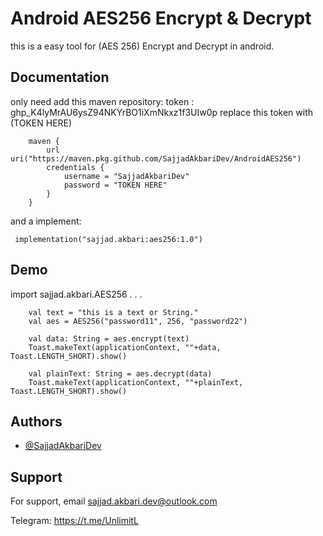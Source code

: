 
# Android AES256 Encrypt & Decrypt

this is a easy tool for (AES 256) Encrypt and Decrypt in android.


## Documentation
 only need add this maven repository:
 token : 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
 replace this token with (TOKEN HERE)

        maven {
            url uri("https://maven.pkg.github.com/SajjadAkbariDev/AndroidAES256")
            credentials {
                username = "SajjadAkbariDev"
                password = "TOKEN HERE"
            }
        }

 and a implement:

     implementation("sajjad.akbari:aes256:1.0")


## Demo

import sajjad.akbari.AES256
.
.
.

        val text = "this is a text or String."
        val aes = AES256("password11", 256, "password22")

        val data: String = aes.encrypt(text)
        Toast.makeText(applicationContext, ""+data, Toast.LENGTH_SHORT).show()

        val plainText: String = aes.decrypt(data)
        Toast.makeText(applicationContext, ""+plainText, Toast.LENGTH_SHORT).show()

## Authors

- [@SajjadAkbariDev](https://github.com/SajjadAkbariDev)


## Support

For support, email sajjad.akbari.dev@outlook.com

Telegram: https://t.me/UnlimitL
